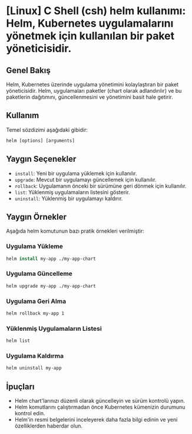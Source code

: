 # [Linux] C Shell (csh) helm kullanımı: Helm, Kubernetes uygulamalarını yönetmek için kullanılan bir paket yöneticisidir.

## Genel Bakış
Helm, Kubernetes üzerinde uygulama yönetimini kolaylaştıran bir paket yöneticisidir. Helm, uygulamaları paketler (chart olarak adlandırılır) ve bu paketlerin dağıtımını, güncellenmesini ve yönetimini basit hale getirir.

## Kullanım
Temel sözdizimi aşağıdaki gibidir:
```csh
helm [options] [arguments]
```

## Yaygın Seçenekler
- `install`: Yeni bir uygulama yüklemek için kullanılır.
- `upgrade`: Mevcut bir uygulamayı güncellemek için kullanılır.
- `rollback`: Uygulamanın önceki bir sürümüne geri dönmek için kullanılır.
- `list`: Yüklenmiş uygulamaların listesini gösterir.
- `uninstall`: Yüklenmiş bir uygulamayı kaldırır.

## Yaygın Örnekler
Aşağıda helm komutunun bazı pratik örnekleri verilmiştir:

### Uygulama Yükleme
```csh
helm install my-app ./my-app-chart
```

### Uygulama Güncelleme
```csh
helm upgrade my-app ./my-app-chart
```

### Uygulama Geri Alma
```csh
helm rollback my-app 1
```

### Yüklenmiş Uygulamaların Listesi
```csh
helm list
```

### Uygulama Kaldırma
```csh
helm uninstall my-app
```

## İpuçları
- Helm chart'larınızı düzenli olarak güncelleyin ve sürüm kontrolü yapın.
- Helm komutlarını çalıştırmadan önce Kubernetes kümenizin durumunu kontrol edin.
- Helm'in resmi belgelerini inceleyerek daha fazla bilgi edinin ve yeni özelliklerden haberdar olun.